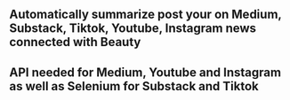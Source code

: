 ## Automatically summarize post your on Medium, Substack, Tiktok, Youtube, Instagram news connected with Beauty

## API needed for Medium, Youtube and Instagram as well as Selenium for Substack and Tiktok
